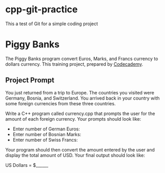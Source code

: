 # cpp-git-practice
This a test of Git for a simple coding project

# Piggy Banks
The Piggy Banks program convert Euros, Marks, and Francs currency to dollars currency. This training project, prepared by [Codecademy](https://www.codecademy.com/learn/learn-c-plus-plus).

## Project Prompt
You just returned from a trip to Europe. The countries you visited were Germany, Bosnia, and Switzerland. You arrived back in your country with some foreign currencies from these three countries.

Write a C++ program called currency.cpp that prompts the user for the amount of each foreign currency. Your prompts should look like:

 - Enter number of German Euros:
 - Enter number of Bosnian Marks:
 - Enter number of Swiss Francs:

Your program should then convert the amount entered by the user and display the total amount of USD. Your final output should look like:

US Dollars = $______